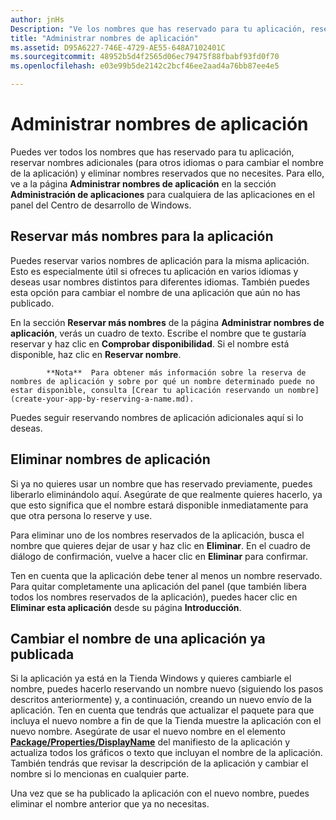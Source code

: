 ```yaml
---
author: jnHs
Description: "Ve los nombres que has reservado para tu aplicación, reserva nombres adicionales (para otros idiomas o para cambiar el nombre de la aplicación) y elimina nombres reservados que ya no necesites."
title: "Administrar nombres de aplicación"
ms.assetid: D95A6227-746E-4729-AE55-648A7102401C
ms.sourcegitcommit: 48952b5d4f2565d06ec79475f88fbabf93fd0f70
ms.openlocfilehash: e03e99b5de2142c2bcf46ee2aad4a76bb87ee4e5

---
```


# Administrar nombres de aplicación


Puedes ver todos los nombres que has reservado para tu aplicación, reservar nombres adicionales (para otros idiomas o para cambiar el nombre de la aplicación) y eliminar nombres reservados que no necesites. Para ello, ve a la página **Administrar nombres de aplicación** en la sección **Administración de aplicaciones** para cualquiera de las aplicaciones en el panel del Centro de desarrollo de Windows.

## Reservar más nombres para la aplicación

Puedes reservar varios nombres de aplicación para la misma aplicación. Esto es especialmente útil si ofreces tu aplicación en varios idiomas y deseas usar nombres distintos para diferentes idiomas. También puedes esta opción para cambiar el nombre de una aplicación que aún no has publicado.

En la sección **Reservar más nombres** de la página **Administrar nombres de aplicación**, verás un cuadro de texto. Escribe el nombre que te gustaría reservar y haz clic en **Comprobar disponibilidad**. Si el nombre está disponible, haz clic en **Reservar nombre**.

> 
            **Nota**  Para obtener más información sobre la reserva de nombres de aplicación y sobre por qué un nombre determinado puede no estar disponible, consulta [Crear tu aplicación reservando un nombre](create-your-app-by-reserving-a-name.md).

Puedes seguir reservando nombres de aplicación adicionales aquí si lo deseas.

## Eliminar nombres de aplicación

Si ya no quieres usar un nombre que has reservado previamente, puedes liberarlo eliminándolo aquí. Asegúrate de que realmente quieres hacerlo, ya que esto significa que el nombre estará disponible inmediatamente para que otra persona lo reserve y use.

Para eliminar uno de los nombres reservados de la aplicación, busca el nombre que quieres dejar de usar y haz clic en **Eliminar**. En el cuadro de diálogo de confirmación, vuelve a hacer clic en **Eliminar** para confirmar.

Ten en cuenta que la aplicación debe tener al menos un nombre reservado. Para quitar completamente una aplicación del panel (que también libera todos los nombres reservados de la aplicación), puedes hacer clic en **Eliminar esta aplicación** desde su página **Introducción**.

## Cambiar el nombre de una aplicación ya publicada

Si la aplicación ya está en la Tienda Windows y quieres cambiarle el nombre, puedes hacerlo reservando un nombre nuevo (siguiendo los pasos descritos anteriormente) y, a continuación, creando un nuevo envío de la aplicación. Ten en cuenta que tendrás que actualizar el paquete para que incluya el nuevo nombre a fin de que la Tienda muestre la aplicación con el nuevo nombre. Asegúrate de usar el nuevo nombre en el elemento [**Package/Properties/DisplayName**](https://msdn.microsoft.com/library/windows/apps/dn423240) del manifiesto de la aplicación y actualiza todos los gráficos o texto que incluyan el nombre de la aplicación. También tendrás que revisar la descripción de la aplicación y cambiar el nombre si lo mencionas en cualquier parte.

Una vez que se ha publicado la aplicación con el nuevo nombre, puedes eliminar el nombre anterior que ya no necesitas.

 

 







<!--HONumber=Jun16_HO4-->


